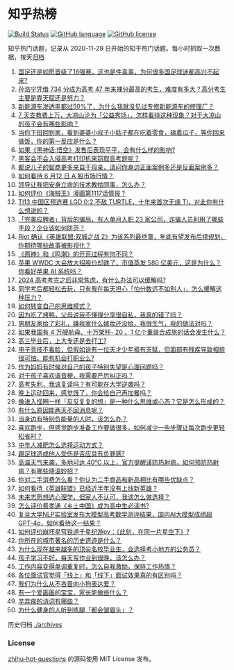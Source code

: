 # 知乎热榜
[![Build Status](https://github.com/ToWeLong/zhihu-hot-questions/workflows/CI/badge.svg)](https://github.com/ToWeLong/zhihu-hot-questions/actions)
[![GitHub language](https://img.shields.io/badge/language-golang-orange.svg)](https://golang.org/)
[![GitHub license](https://img.shields.io/github/license/ToWeLong/zhihu-hot-questions)](https://github.com/ToWeLong/zhihu-hot-questions/blob/main/LICENSE)

知乎热门话题，记录从 2020-11-29 日开始的知乎热门话题。每小时抓取一次数据，按天[归档](./archives)

<!-- BEGIN -->

1. [国足还是如愿晋级了18强赛，这也是件喜事，为何很多国足球迷都高兴不起来?](https://www.zhihu.com/question/658670234)
1. [孙浩宁凭借 734 分成为高考 47 年来裸分最高的考生，难度有多大？高分考生主要是靠天赋还是努力？](https://www.zhihu.com/question/658564066)
1. [新能源车渗透率都过50%了，为什么我就没见过专修新能源车的修理厂？](https://www.zhihu.com/question/654140946)
1. [7 天支教费上万，大凉山沦为「公益秀场」，怎样看待这种现象？对于大凉山的孩子会有哪些影响？](https://www.zhihu.com/question/658661500)
1. [当你下班回到家，看到婆婆小叔子小姑子都在吃着零食，磕着瓜子，等你回来做饭，你的第一反应是什么？](https://www.zhihu.com/question/658468327)
1. [如果《黑神话:悟空》发售后表现平平，会有什么样的影响?](https://www.zhihu.com/question/658075932)
1. [黑客会不会入侵高考打印机来窃取高考题呢？](https://www.zhihu.com/question/657166296)
1. [都说儿子的智商更多来自于母亲，请问你身边正面案例多还是反面案例多？](https://www.zhihu.com/question/658345591)
1. [如何看待 6 月12 日 A 股市场行情？](https://www.zhihu.com/question/658701221)
1. [领导让我把安身立命的技术教给同事，怎么办？](https://www.zhihu.com/question/658654234)
1. [如何评价《海贼王》漫画第1117话情报？](https://www.zhihu.com/question/658675081)
1. [TI13 中国区预选赛 LGD 0:2 不敌 TURTLE，十年来首次无缘 TI，对此你有什么想说的？](https://www.zhihu.com/question/658719295)
1. [「完美应聘者」背后的骗局，有人单月入职 23 家公司，诈骗人员利用了哪些手段？企业该如何防范？](https://www.zhihu.com/question/658702177)
1. [Riot 确认《英雄联盟:双城之战 2》为该系列最终章，年底有望发布后续规划，你期待哪些故事被影视化？](https://www.zhihu.com/question/658706685)
1. [《原神》和《鸣潮》的开荒过程有何不同？](https://www.zhihu.com/question/658221274)
1. [苹果 WWDC 大会放大招股价却跌了，市值蒸发 580 亿美元，这是为什么？你看好苹果 AI 系统吗？](https://www.zhihu.com/question/658632987)
1. [2024 高考考完之后非常焦虑，有什么办法可以缓解吗?](https://www.zhihu.com/question/658588457)
1. [同学考后都轻松去玩，只有我在每天担心「怕分数远不如别人」，怎么缓解这种压力？](https://www.zhihu.com/question/658169337)
1. [如何转变自己的思维模式？](https://www.zhihu.com/question/655945526)
1. [因为吃了烤鸭，父母说我不懂得分享很自私，我真的错了吗？](https://www.zhihu.com/question/657171933)
1. [男朋友家给了彩礼，嫌我家什么嫁妆还没给，我很生气，我的做法对吗？](https://www.zhihu.com/question/657482588)
1. [如果我国有 4 万艘航母、十万架歼- 20 、1 亿个重装合成旅的话会发生什么？](https://www.zhihu.com/question/658400496)
1. [高三毕业后，上大专还是去打工?](https://www.zhihu.com/question/658656196)
1. [电子竞技不看脸，但假如说有一位天才少年极有天赋，但面部有残疾导致相貌很可怕，能有机会打职业么?](https://www.zhihu.com/question/657595392)
1. [作为妈妈有时候对自己的孩子特别失望是心理问题吗？](https://www.zhihu.com/question/657932918)
1. [对于孩子喜欢谐音梗，我需要严厉纠正吗？](https://www.zhihu.com/question/658137253)
1. [高考失利，我该复读吗？有可能在大学逆袭吗？](https://www.zhihu.com/question/658176435)
1. [晚上运动回来，感觉饿了，你会给自己再加餐吗？](https://www.zhihu.com/question/657786295)
1. [像进入怪圈一样「反反复复的想」是一种什么思维或心态？它是怎么形成的？](https://www.zhihu.com/question/658368065)
1. [有什么原因能两天不回消息呢？](https://www.zhihu.com/question/658574129)
1. [当身边有特别负能量的人时，该怎么办？](https://www.zhihu.com/question/658412387)
1. [喜欢跑步，但感觉跑步准备工作要做很多，如何减少一些步骤让每次跑步更轻松省时？](https://www.zhihu.com/question/658422549)
1. [中年人减肥怎么选择运动方式？](https://www.zhihu.com/question/657724799)
1. [踢足球造成他人受伤是否应具有负罪感?](https://www.zhihu.com/question/654111595)
1. [高温天气来袭，多地可达 40℃ 以上，官方提醒谨防热射病，如何预防热射病？有哪些降温妙招？](https://www.zhihu.com/question/658636066)
1. [你对二手消费怎么看？你认为二手商品和新品相比有哪些优缺点？](https://www.zhihu.com/question/657588418)
1. [如何看待《英雄联盟》已经近半年没有上线新英雄？](https://www.zhihu.com/question/657926473)
1. [未来志愿想选心理学，但家人不认可，我该怎么做选择？](https://www.zhihu.com/question/658469661)
1. [怎么评价费孝通《乡土中国》成为高中生必读书?](https://www.zhihu.com/question/644230784)
1. [复旦大学NLP实验室发布大模型高考数学测评结果，国内AI大模型成绩超GPT-4o，如何看待这一结果？](https://www.zhihu.com/question/658712554)
1. [如何评价崩坏星穹铁道千星纪游pv：《此刻，在同一片星空下》?](https://www.zhihu.com/question/658624382)
1. [你所在的城市著名的历史遗迹是什么？](https://www.zhihu.com/question/384502182)
1. [为什么现在越来越多的顶尖名校毕业生，会选择考小地方的公务员？](https://www.zhihu.com/question/658171103)
1. [孩子学习不好，每天写作业到很晚，该怎么办？](https://www.zhihu.com/question/658092556)
1. [工作内容变得单调重复时，怎么自我激励，保持工作热情？](https://www.zhihu.com/question/657937582)
1. [各位面试官觉得「线上」和「线下」面试效果真的有区别吗？](https://www.zhihu.com/question/657960041)
1. [我们为什么从不吝啬向小狗表达爱？](https://www.zhihu.com/question/657777019)
1. [有一个爱画画的宝宝，家长能做些什么？](https://www.zhihu.com/question/657858582)
1. [辛弃疾的诗词有哪些？](https://www.zhihu.com/question/653141739)
1. [为什么健身的人听到练腿「都会皱眉头」？](https://www.zhihu.com/question/657276794)

<!-- END -->

历史归档 [./archives](./archives)


### License
[zhihu-hot-questions](https://github.com/towelong/zhihu-hot-questions) 的源码使用 MIT License 发布。